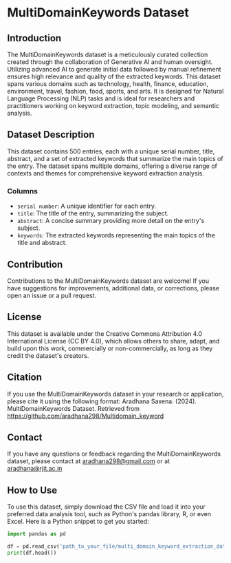 # MultiDomainKeywords Dataset

## Introduction
The MultiDomainKeywords dataset is a meticulously curated collection created through the collaboration of Generative AI and human oversight. Utilizing advanced AI to generate initial data followed by manual refinement ensures high relevance and quality of the extracted keywords. This dataset spans various domains such as technology, health, finance, education, environment, travel, fashion, food, sports, and arts. It is designed for Natural Language Processing (NLP) tasks and is ideal for researchers and practitioners working on keyword extraction, topic modeling, and semantic analysis.
## Dataset Description
This dataset contains 500 entries, each with a unique serial number, title, abstract, and a set of extracted keywords that summarize the main topics of the entry. The dataset spans multiple domains, offering a diverse range of contexts and themes for comprehensive keyword extraction analysis.
### Columns
- `serial number`: A unique identifier for each entry.
- `title`: The title of the entry, summarizing the subject.
- `abstract`: A concise summary providing more detail on the entry's subject.
- `keywords`: The extracted keywords representing the main topics of the title and abstract.
## Contribution
Contributions to the MultiDomainKeywords dataset are welcome! If you have suggestions for improvements, additional data, or corrections, please open an issue or a pull request.
## License
This dataset is available under the Creative Commons Attribution 4.0 International License (CC BY 4.0), which allows others to share, adapt, and build upon this work, commercially or non-commercially, as long as they credit the dataset's creators.
## Citation
If you use the MultiDomainKeywords dataset in your research or application, please cite it using the following format:
Aradhana Saxena. (2024). MultiDomainKeywords Dataset. Retrieved from  https://github.com/aradhana298/Multidomain_keyword
## Contact
If you have any questions or feedback regarding the MultiDomainKeywords dataset, please contact at aradhana298@gmail.com or at aradhana@rjit.ac.in 

## How to Use
To use this dataset, simply download the CSV file and load it into your preferred data analysis tool, such as Python's pandas library, R, or even Excel. Here is a Python snippet to get you started:

```python
import pandas as pd

df = pd.read_csv('path_to_your_file/multi_domain_keyword_extraction_dataset.csv')
print(df.head())





